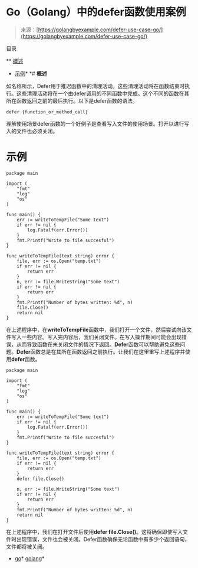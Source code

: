 <!--yml

类别：未分类

日期：2024-10-13 06:26:42

-->

# Go（Golang）中的defer函数使用案例

> 来源：[https://golangbyexample.com/defer-use-case-go/](https://golangbyexample.com/defer-use-case-go/)

目录

**   [概述](#Overview "Overview")

+   [示例](#Example "Example")*  *# **概述**

如名称所示，Defer用于推迟函数中的清理活动。这些清理活动将在函数结束时执行。这些清理活动将在一个由defer调用的不同函数中完成。这个不同的函数在其所在函数返回之前的最后执行。以下是defer函数的语法。

```
defer {function_or_method_call}
```

理解使用场景defer函数的一个好例子是查看写入文件的使用场景。打开以进行写入的文件也必须关闭。

# **示例**

```
package main

import (
    "fmt"
    "log"
    "os"
)

func main() {
    err := writeToTempFile("Some text")
    if err != nil {
        log.Fatalf(err.Error())
    }
    fmt.Printf("Write to file succesful")
}

func writeToTempFile(text string) error {
    file, err := os.Open("temp.txt")
    if err != nil {
        return err
    }
    n, err := file.WriteString("Some text")
    if err != nil {
        return err
    }
    fmt.Printf("Number of bytes written: %d", n)
    file.Close()
    return nil
}
```

在上述程序中，在**writeToTempFile**函数中，我们打开一个文件，然后尝试向该文件写入一些内容。写入完内容后，我们关闭文件。在写入操作期间可能会出现错误，从而导致函数在未关闭文件的情况下返回。**Defer**函数可以帮助避免这些问题。**Defer**函数总是在其所在函数返回之前执行。让我们在这里重写上述程序并使用**defer**函数。

```
package main

import (
    "fmt"
    "log"
    "os"
)

func main() {
    err := writeToTempFile("Some text")
    if err != nil {
        log.Fatalf(err.Error())
    }
    fmt.Printf("Write to file succesful")
}

func writeToTempFile(text string) error {
    file, err := os.Open("temp.txt")
    if err != nil {
        return err
    }
    defer file.Close()

    n, err := file.WriteString("Some text")
    if err != nil {
        return err
    }
    fmt.Printf("Number of bytes written: %d", n)
    return nil
}
```

在上述程序中，我们在打开文件后使用**defer file.Close()**。这将确保即使写入文件时出现错误，文件也会被关闭。Defer函数确保无论函数中有多少个返回语句，文件都将被关闭。

+   [go](https://golangbyexample.com/tag/go/)*   [golang](https://golangbyexample.com/tag/golang/)*
